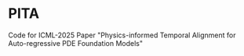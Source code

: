 # PITA
Code for ICML-2025 Paper "Physics-informed Temporal Alignment for Auto-regressive PDE Foundation Models"

